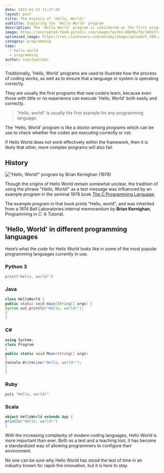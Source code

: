 ```yaml
---
date: 2021-01-22 11:27:26
layout: post
title: The History of 'Hello, World!'
subtitle: Exploring the 'Hello World' program
description: The 'Hello World' program is considered as the first program of anybody who starts learning to code.
image: https://encrypted-tbn0.gstatic.com/images?q=tbn:ANd9GcT8riHOS7rcLPVfrvlyUCWu_a2HQR3sMaOQGg&usqp=CAU
optimized_image: https://res.cloudinary.com/morphy/image/upload/h_399,w_760,c_scale/v1611582559/images_ofcmnk.png
category: programming
tags:
  - hello world
  - programming
author: sumitpatidar
---
```


Traditionally, 'Hello, World' programs are used to illustrate how the process of coding works, as well as to ensure that a language or system is operating correctly.

They are usually the first programs that new coders learn, because even those with little or no experience can execute 'Hello, World' both easily and correctly.

>'Hello, world!' is usually the first example for any programming language.

The 'Hello, World' program is like a doctor among programs which can be use to check whether the codes are executing correctly or not.

If Hello World does not work effectively within the framework, then it is likely that other, more complex programs will also fail.

## History
!["Hello, World!" program by Brian Kernighan (1978)](https://upload.wikimedia.org/wikipedia/commons/thumb/2/21/Hello_World_Brian_Kernighan_1978.jpg/220px-Hello_World_Brian_Kernighan_1978.jpg)

Though the origins of Hello World remain somewhat unclear, the tradition of using the phrase "Hello, World!" as a test message was influenced by an example program in the seminal 1978 book <a href="https://archive.org/details/TheCProgrammingLanguageFirstEdition/page/n143/mode/2up">The C Programming Language</a>.

The example program in that book prints "Hello, world", and was inherited from a 1974 Bell Laboratories internal memorandum by **Brian Kernighan**, Programming in C: A Tutorial.

## 'Hello, World' in different programming languages

Here’s what the code for Hello World looks like in some of the most popular programming languages currently in use.

### Python 3
```python
print("Hello, world!")
```

### Java
```java
class HelloWorld {
public static void main(String[] args) {
System.out.println("Hello, world!");
}
}
```

### C#
```c#
using System;
class Program
{
public static void Main(string[] args)
{
Console.WriteLine("Hello, world!");
}
}
```

### Ruby
```ruby 
puts "Hello, world!"
```

### Scala
```scala 
object HelloWorld extends App {
println("Hello, world!")
}
```

With the increasing complexity of modern coding languages, Hello World is more important than ever. Both as a test and a teaching tool, it has become a standardized way of allowing programmers to configure their environment.

No one can be sure why Hello World has stood the test of time in an industry known for rapid-fire innovation, but it is here to stay.








